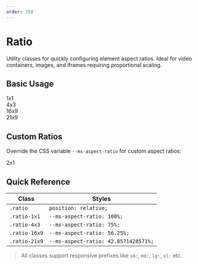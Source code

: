 ```yaml
---
order: 350
---
```


# Ratio

Utility classes for quickly configuring element aspect ratios. Ideal for video containers, images, and iframes requiring proportional scaling.

## Basic Usage

<Story title="Basic Usage">
<div class="demo-ratio p-4">
  <div class="ratio ratio-1x1">
    <div>1x1</div>
  </div>
  <div class="ratio ratio-4x3">
    <div>4x3</div>
  </div>
  <div class="ratio ratio-16x9">
    <div>16x9</div>
  </div>
  <div class="ratio ratio-21x9">
    <div>21x9</div>
  </div>
</div>
</Story>

## Custom Ratios

Override the CSS variable `--ms-aspect-ratio` for custom aspect ratios:

<Story title="Custom Ratios">
<div class="demo-ratio p-5">
  <div class="ratio" style="--ms-aspect-ratio: 50%;">
    <div>2x1</div>
  </div>
</div>
</Story>

## Quick Reference

| Class         | Styles                               |
| ------------- | ------------------------------------ |
| `.ratio`      | `position: relative;`                |
| `.ratio-1x1`  | `--ms-aspect-ratio: 100%;`           |
| `.ratio-4x3`  | `--ms-aspect-ratio: 75%;`            |
| `.ratio-16x9` | `--ms-aspect-ratio: 56.25%;`         |
| `.ratio-21x9` | `--ms-aspect-ratio: 42.8571428571%;` |

> All classes support responsive prefixes like `sm:`, `md:`, `lg:`, `xl:` etc.
